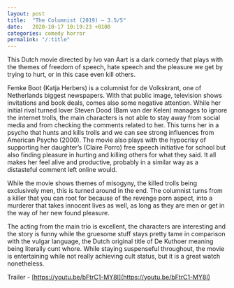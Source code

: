 ```yaml
---
layout: post
title:  "The Columnist (2019) – 3.5/5"
date:   2020-10-17 10:19:23 +0100
categories: comedy horror
permalink: "/:title"
---
```


This Dutch movie directed by Ivo van Aart is a dark comedy that plays with the themes of freedom of speech, hate speech and the pleasure we get by trying to hurt, or in this case even kill others.

Femke Boot (Katja Herbers) is a columnist for de Volkskrant, one of Netherlands biggest newspapers. With that public image, television shows invitations and book deals, comes also some negative attention. While her initial rival turned lover Steven Dood (Bam van der Kelen) manages to ignore the internet trolls, the main characters is not able to stay away from social media and from checking the comments related to her. This turns her in a psycho that hunts and kills trolls and we can see strong influences from American Psycho (2000). The movie also plays with the hypocrisy of supporting her daughter’s (Claire Porro) free speech initiative for school but also finding pleasure in hurting and killing others for what they said. It all makes her feel alive and productive, probably in a similar way as a distasteful comment left online would.

While the movie shows themes of misogyny, the killed trolls being exclusively men, this is turned around in the end. The columnist turns from a killer that you can root for because of the revenge porn aspect, into a murderer that takes innocent lives as well, as long as they are men or get in the way of her new found pleasure.

The acting from the main trio is excellent, the characters are interesting and the story is funny while the gruesome stuff stays pretty tame in comparison with the vulgar language, the Dutch original title of De Kuthoer meaning being literally cunt whore. While staying suspenseful throughout, the movie is entertaining while not really achieving cult status, but it is a great watch nonetheless.

Trailer - [https://youtu.be/bFtrC1-MY8I](https://youtu.be/bFtrC1-MY8I)
